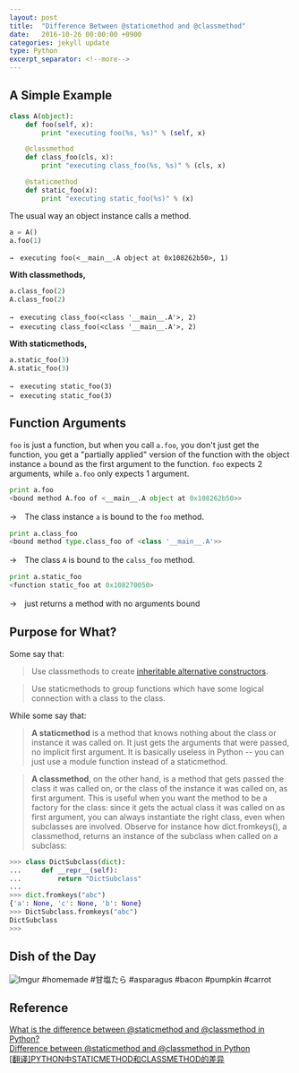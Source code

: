 ```yaml
---
layout: post
title:  "Difference Between @staticmethod and @classmethod"
date:   2016-10-26 00:00:00 +0900
categories: jekyll update
type: Python
excerpt_separator: <!--more-->
---
```

<!--more-->

A Simple Example
---

``` python
class A(object):
    def foo(self, x):
        print "executing foo(%s, %s)" % (self, x)

    @classmethod
    def class_foo(cls, x):
        print "executing class_foo(%s, %s)" % (cls, x)

    @staticmethod
    def static_foo(x):
        print "executing static_foo(%s)" % (x)
```

The usual way an object instance calls a method.

``` python
a = A()
a.foo(1)
```
```
→　executing foo(<__main__.A object at 0x108262b50>, 1)
```

**With classmethods,**

``` python
a.class_foo(2)
A.class_foo(2)
```
```
→　executing class_foo(<class '__main__.A'>, 2)
→　executing class_foo(<class '__main__.A'>, 2)
```

**With staticmethods,**

``` python
a.static_foo(3)
A.static_foo(3)
```
```
→　executing static_foo(3)
→　executing static_foo(3)
```

Function Arguments
---

`foo` is just a function, but when you call `a.foo`, you don't just get the function, you get a "partially applied" version of the function with the object instance `a` bound as the first argument to the function.
`foo` expects 2 arguments, while `a.foo` only expects 1 argument.

``` python
print a.foo
<bound method A.foo of <__main__.A object at 0x108262b50>>
```
→　The class instance `a` is bound to the `foo` method.

``` python
print a.class_foo
<bound method type.class_foo of <class '__main__.A'>>
```
→　The class `A` is bound to the `calss_foo` method.

``` python
print a.static_foo
<function static_foo at 0x108270050>
```
→　just returns a method with no arguments bound


Purpose for What?
---

Some say that:

> Use classmethods to create [inheritable alternative constructors][R4].

> Use staticmethods to group functions which have some logical connection with a class to the class.

While some say that:

> __A staticmethod__ is a method that knows nothing about the class or instance it was called on. It just gets the arguments that were passed, no implicit first argument. It is basically useless in Python -- you can just use a module function instead of a staticmethod.

> __A classmethod__, on the other hand, is a method that gets passed the class it was called on, or the class of the instance it was called on, as first argument. This is useful when you want the method to be a factory for the class: since it gets the actual class it was called on as first argument, you can always instantiate the right class, even when subclasses are involved. Observe for instance how dict.fromkeys(), a classmethod, returns an instance of the subclass when called on a subclass:

``` python
>>> class DictSubclass(dict):
...     def __repr__(self):
...         return "DictSubclass"
...
>>> dict.fromkeys("abc")
{'a': None, 'c': None, 'b': None}
>>> DictSubclass.fromkeys("abc")
DictSubclass
>>>
```


Dish of the Day
---

![Imgur](http://i.imgur.com/rqwvWjm.jpg)
#homemade #甘塩たら #asparagus #bacon #pumpkin #carrot

Reference
---
[What is the difference between @staticmethod and @classmethod in Python?][R1]<br />
[Difference between @staticmethod and @classmethod in Python][R2]<br />
[[翻译]PYTHON中STATICMETHOD和CLASSMETHOD的差异][R3]


[R1]: http://stackoverflow.com/questions/136097/what-is-the-difference-between-staticmethod-and-classmethod-in-python
[R2]: http://pythoncentral.io/difference-between-staticmethod-and-classmethod-in-python/
[R3]: http://www.wklken.me/posts/2013/12/22/difference-between-staticmethod-and-classmethod-in-python.html
[R4]: http://stackoverflow.com/a/1950927/190597